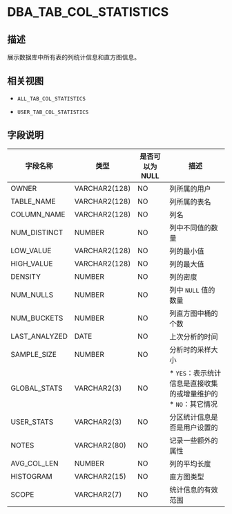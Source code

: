 DBA_TAB_COL_STATISTICS 
===========================================



描述 
--------------------

展示数据库中所有表的列统计信息和直方图信息。

相关视图 
----------------------

* `ALL_TAB_COL_STATISTICS`

  

* `USER_TAB_COL_STATISTICS`

  




字段说明 
----------------------



|     字段名称      |      类型       | **是否可以为 NULL** |                                                               描述                                                               |
|---------------|---------------|----------------|--------------------------------------------------------------------------------------------------------------------------------|
| OWNER         | VARCHAR2(128) | NO             | 列所属的用户                                                                                                                         |
| TABLE_NAME    | VARCHAR2(128) | NO             | 列所属的表名                                                                                                                         |
| COLUMN_NAME   | VARCHAR2(128) | NO             | 列名                                                                                                                             |
| NUM_DISTINCT  | NUMBER        | NO             | 列中不同值的数量                                                                                                                       |
| LOW_VALUE     | VARCHAR2(128) | NO             | 列的最小值                                                                                                                          |
| HIGH_VALUE    | VARCHAR2(128) | NO             | 列的最大值                                                                                                                          |
| DENSITY       | NUMBER        | NO             | 列的密度                                                                                                                           |
| NUM_NULLS     | NUMBER        | NO             | 列中 `NULL` 值的数量                                                                                                                 |
| NUM_BUCKETS   | NUMBER        | NO             | 列直方图中桶的个数                                                                                                                      |
| LAST_ANALYZED | DATE          | NO             | 上次分析的时间                                                                                                                        |
| SAMPLE_SIZE   | NUMBER        | NO             | 分析时的采样大小                                                                                                                       |
| GLOBAL_STATS  | VARCHAR2(3)   | NO             | * `YES`：表示统计信息是直接收集的或增量维护的   * `NO`：其它情况    |
| USER_STATS    | VARCHAR2(3)   | NO             | 分区统计信息是否是用户设置的                                                                                                                 |
| NOTES         | VARCHAR2(80)  | NO             | 记录一些额外的属性                                                                                                                      |
| AVG_COL_LEN   | NUMBER        | NO             | 列的平均长度                                                                                                                         |
| HISTOGRAM     | VARCHAR2(15)  | NO             | 直方图类型                                                                                                                          |
| SCOPE         | VARCHAR2(7)   | NO             | 统计信息的有效范围                                                                                                                      |


